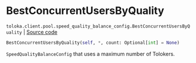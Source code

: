 # BestConcurrentUsersByQuality
`toloka.client.pool.speed_quality_balance_config.BestConcurrentUsersByQuality` | [Source code](https://github.com/Toloka/toloka-kit/blob/v1.2.0/src/client/pool/speed_quality_balance_config.py#L38)

```python
BestConcurrentUsersByQuality(self, *, count: Optional[int] = None)
```

`SpeedQualityBalanceConfig` that uses a maximum number of Tolokers.

